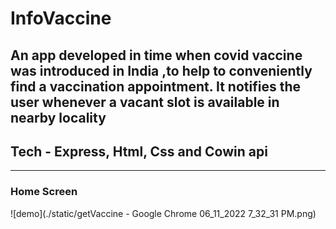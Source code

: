 # InfoVaccine
An app developed in time when covid vaccine was introduced in India ,to help to conveniently find a vaccination appointment. It notifies the user whenever a vacant slot is available in nearby locality
---
## Tech - Express, Html, Css and Cowin api

---
### Home Screen


![demo](./static/getVaccine - Google Chrome 06_11_2022 7_32_31 PM.png)
